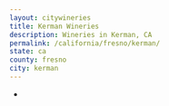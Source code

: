 ```yaml
---
layout: citywineries
title: Kerman Wineries
description: Wineries in Kerman, CA
permalink: /california/fresno/kerman/
state: ca
county: fresno
city: kerman
---
```

-
